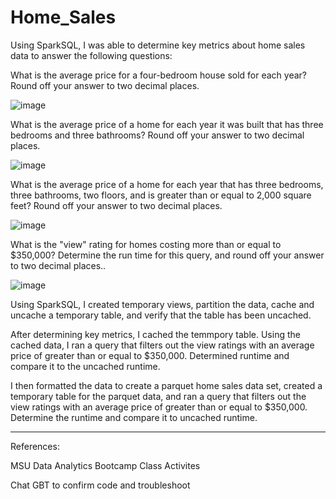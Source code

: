 # Home_Sales
Using SparkSQL, I was able to determine key metrics about home sales data to answer the following questions:

What is the average price for a four-bedroom house sold for each year? Round off your answer to two decimal places.

![image](https://github.com/SheTroxel/Home_Sales/assets/117420486/819997a5-af38-404a-bb19-4a41e59531ab)


What is the average price of a home for each year it was built that has three bedrooms and three bathrooms? Round off your answer to two decimal places.

![image](https://github.com/SheTroxel/Home_Sales/assets/117420486/85839e26-1123-4cd4-871c-ca0fbce2cbe7)


What is the average price of a home for each year that has three bedrooms, three bathrooms, two floors, and is greater than or equal to 2,000 square feet? Round off your answer to two decimal places.

![image](https://github.com/SheTroxel/Home_Sales/assets/117420486/9f25e818-24e5-4b79-983e-412f65e102fe)


What is the "view" rating for homes costing more than or equal to $350,000? Determine the run time for this query, and round off your answer to two decimal places.. 

![image](https://github.com/SheTroxel/Home_Sales/assets/117420486/a83a5a8f-b489-4d81-89f6-bb03d7468c1a)


Using SparkSQL, I created temporary views, partition the data, cache and uncache a temporary table, and verify that the table has been uncached. 

After determining key metrics, I cached the temmpory table. Using the cached data, I ran a query that filters out the view ratings with an average price of greater than or equal to $350,000. Determined runtime and compare it to the uncached runtime.

I then formatted the data to create a parquet home sales data set, created a temporary table for the parquet data, and ran a query that filters out the view ratings with an average price of greater than or equal to $350,000. Determine the runtime and compare it to uncached runtime.

--------------------------------------------------------------------------------
References:

MSU Data Analytics Bootcamp Class Activites

Chat GBT to confirm code and troubleshoot
